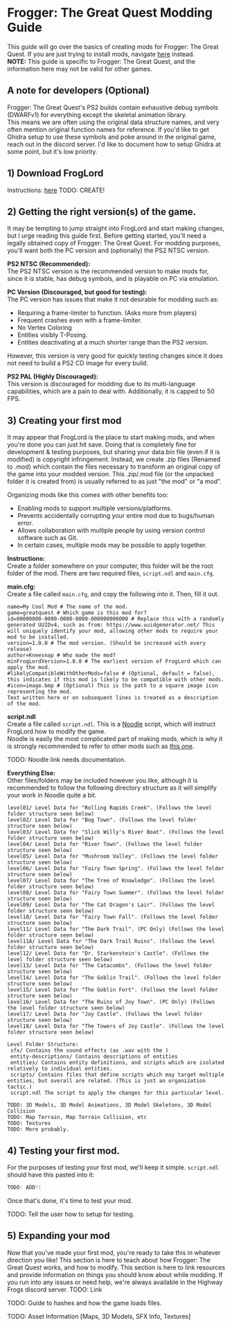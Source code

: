 # Frogger: The Great Quest Modding Guide
This guide will go over the basics of creating mods for Frogger: The Great Quest.
If you are just trying to install mods, navigate [here](installing-mods.md) instead.  
**NOTE:** This guide is specific to Frogger: The Great Quest, and the information here may not be valid for other games.  

## A note for developers (Optional)
Frogger: The Great Quest's PS2 builds contain exhaustive debug symbols (DWARFv1) for everything except the skeletal animation library.  
This means we are often using the original data structure names, and very often mention original function names for reference.
If you'd like to get Ghidra setup to use these symbols and poke around in the original game, reach out in the discord server.
I'd like to document how to setup Ghidra at some point, but it's low priority.

## 1) Download FrogLord
Instructions: [here](../../download-froglord.md)
TODO: CREATE!

## 2) Getting the right version(s) of the game.
It may be tempting to jump straight into FrogLord and start making changes, but I urge reading this guide first.
Before getting started, you'll need a legally obtained copy of Frogger: The Great Quest.
For modding purposes, you'll want both the PC version and (optionally) the PS2 NTSC version.

**PS2 NTSC (Recommended):**  
The PS2 NTSC version is the recommended version to make mods for, since it is stable, has debug symbols, and is playable on PC via emulation.  

**PC Version (Discouraged, but good for testing):**  
The PC version has issues that make it not desirable for modding such as:
 - Requiring a frame-limiter to function. (Asks more from players)
 - Frequent crashes even with a frame-limiter.
 - No Vertex Coloring
 - Entities visibly T-Posing.
 - Entities deactivating at a much shorter range than the PS2 version.

However, this version is very good for quickly testing changes since it does not need to build a PS2 CD image for every build.

**PS2 PAL (Highly Discouraged):**  
This version is discouraged for modding due to its multi-language capabilities, which are a pain to deal with.
Additionally, it is capped to 50 FPS.

## 3) Creating your first mod
It may appear that FrogLord is the place to start making mods, and when you're done you can just hit save.
Doing that is completely fine for development & testing purposes, but sharing your data.bin file (even if it is modified) is copyright infringement.
Instead, we create .zip files (Renamed to .mod) which contain the files necessary to transform an original copy of the game into your modded version.
This .zip/.mod file (or the unpacked folder it is created from) is usually referred to as just "the mod" or "a mod".

Organizing mods like this comes with other benefits too:
- Enabling mods to support multiple versions/platforms.
- Prevents accidentally corrupting your entire mod due to bugs/human error.
- Allows collaboration with multiple people by using version control software such as Git.
- In certain cases, multiple mods may be possible to apply together.

**Instructions:**  
Create a folder somewhere on your computer, this folder will be the root folder of the mod.
There are two required files, `script.ndl` and `main.cfg`.

**main.cfg:**  
Create a file called `main.cfg`, and copy the following into it. Then, fill it out.  
```batch
name=My Cool Mod # The name of the mod.
game=greatquest # Which game is this mod for?
id=00000000-0000-0000-0000-000000000000 # Replace this with a randomly generated UUIDv4, such as from: https://www.uuidgenerator.net/ This will uniquely identify your mod, allowing other mods to require your mod to be installed.
version=1.0.0 # The mod version. (Should be increased with every release)
author=Kneesnap # Who made the mod?
minFrogLordVersion=1.0.0 # The earliest version of FrogLord which can apply the mod.
#likelyCompatibleWithOtherMods=false # (Optional, default = false), this indicates if this mod is likely to be compatible with other mods.
#icon=image.bmp # (Optional) This is the path to a square image icon representing the mod.
Text written here or on subsequent lines is treated as a description of the mod.
```

**script.ndl**  
Create a file called `script.ndl`. This is a [Noodle](scripting.md) script, which will instruct FrogLord how to modify the game.  
Noodle is easily the most complicated part of making mods, which is why it is strongly recommended to refer to other mods such as [this one](https://github.com/Kneesnap/frogger-tgq-project-puck/blob/main/script.ndl).  

TODO: Noodle link needs documentation.

**Everything Else:**  
Other files/folders may be included however you like, although it is recommended to follow the following directory structure as it will simplify your work in Noodle quite a bit.

```
level01/ Level Data for "Rolling Rapids Creek". (Follows the level folder structure seen below)
level02/ Level Data for "Bog Town". (Follows the level folder structure seen below)
level03/ Level Data for "Slick Willy's River Boat". (Follows the level folder structure seen below)
level04/ Level Data for "River Town". (Follows the level folder structure seen below)
level05/ Level Data for "Mushroom Valley". (Follows the level folder structure seen below)
level06/ Level Data for "Fairy Town Spring". (Follows the level folder structure seen below)
level07/ Level Data for "The Tree of Knowledge". (Follows the level folder structure seen below)
level08/ Level Data for "Fairy Town Summer". (Follows the level folder structure seen below)
level09/ Level Data for "The Cat Dragon's Lair". (Follows the level folder structure seen below)
level10/ Level Data for "Fairy Town Fall". (Follows the level folder structure seen below)
level11/ Level Data for "The Dark Trail". (PC Only) (Follows the level folder structure seen below)
level11A/ Level Data for "The Dark Trail Ruins". (Follows the level folder structure seen below)
level12/ Level Data for "Dr. Starkenstein's Castle". (Follows the level folder structure seen below)
level13/ Level Data for "The Catacombs". (Follows the level folder structure seen below)
level14/ Level Data for "The Goblin Trail". (Follows the level folder structure seen below)
level15/ Level Data for "The Goblin Fort". (Follows the level folder structure seen below)
level16/ Level Data for "The Ruins of Joy Town". (PC Only) (Follows the level folder structure seen below)
level17/ Level Data for "Joy Castle". (Follows the level folder structure seen below)
level18/ Level Data for "The Towers of Joy Castle". (Follows the level folder structure seen below)

Level Folder Structure:
 sfx/ Contains the sound effects (as .wav with the )
 entity-descriptions/ Contains descriptions of entities
 entities/ Contains entity definitions, and scripts which are isolated relatively to individual entities.
 scripts/ Contains files that define scripts which may target multiple entities, but overall are related. (This is just an organization tactic.)
 script.ndl The script to apply the changes for this particular level.
 
TODO: 3D Models, 3D Model Animations, 3D Model Skeletons, 3D Model Collision
TODO: Map Terrain, Map Terrain Collision, etc
TODO: Textures
TODO: More probably.
```

## 4) Testing your first mod.
For the purposes of testing your first mod, we'll keep it simple. `script.ndl` should have this pasted into it:
```js
TODO: ADD!!
```

Once that's done, it's time to test your mod.

TODO: Tell the user how to setup for testing.


## 5) Expanding your mod
Now that you've made your first mod, you're ready to take this in whatever direction you like!
This section is here to teach about how Frogger: The Great Quest works, and how to modify.
This section is here to link resources and provide information on things you should know about while modding.
If you run into any issues or need help, we're always available in the Highway Frogs discord server. TODO: Link

TODO: Guide to hashes and how the game loads files.

TODO: Asset Information [Maps, 3D Models, SFX Info, Textures]